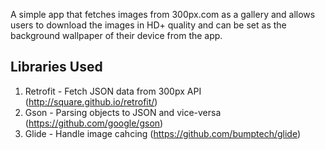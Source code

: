 A simple app that fetches images from 300px.com as a gallery and allows users to download the images in HD+ quality and can be set as the background wallpaper of their device from the app.

## Libraries Used
1. Retrofit - Fetch JSON data from 300px API (http://square.github.io/retrofit/)
2. Gson - Parsing objects to JSON and vice-versa (https://github.com/google/gson)
3. Glide - Handle image cahcing (https://github.com/bumptech/glide)

